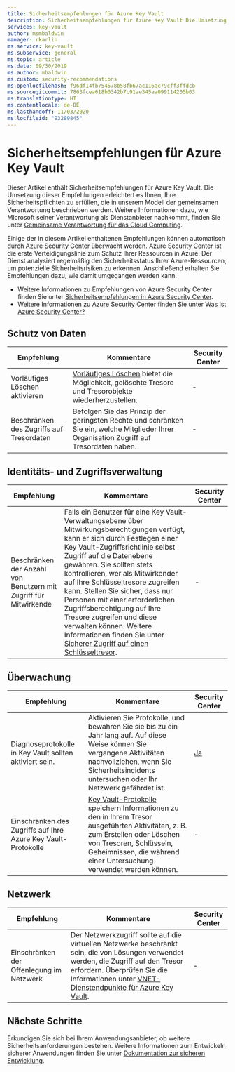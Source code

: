 ```yaml
---
title: Sicherheitsempfehlungen für Azure Key Vault
description: Sicherheitsempfehlungen für Azure Key Vault Die Umsetzung dieser Anleitung erleichtert es Ihnen, Ihre Sicherheitspflichten zu erfüllen, die in unserem Modell der gemeinsamen Verantwortung beschrieben werden.
services: key-vault
author: msmbaldwin
manager: rkarlin
ms.service: key-vault
ms.subservice: general
ms.topic: article
ms.date: 09/30/2019
ms.author: mbaldwin
ms.custom: security-recommendations
ms.openlocfilehash: f96df14fb754578b58fb67ac116ac79cff3ffdcb
ms.sourcegitcommit: 7863fcea618b0342b7c91ae345aa099114205b03
ms.translationtype: HT
ms.contentlocale: de-DE
ms.lasthandoff: 11/03/2020
ms.locfileid: "93289845"
---
```

# <a name="security-recommendations-for-azure-key-vault"></a>Sicherheitsempfehlungen für Azure Key Vault

Dieser Artikel enthält Sicherheitsempfehlungen für Azure Key Vault. Die Umsetzung dieser Empfehlungen erleichtert es Ihnen, Ihre Sicherheitspflichten zu erfüllen, die in unserem Modell der gemeinsamen Verantwortung beschrieben werden. Weitere Informationen dazu, wie Microsoft seiner Verantwortung als Dienstanbieter nachkommt, finden Sie unter [Gemeinsame Verantwortung für das Cloud Computing](https://gallery.technet.microsoft.com/Shared-Responsibilities-81d0ff91).

Einige der in diesem Artikel enthaltenen Empfehlungen können automatisch durch Azure Security Center überwacht werden. Azure Security Center ist die erste Verteidigungslinie zum Schutz Ihrer Ressourcen in Azure. Der Dienst analysiert regelmäßig den Sicherheitsstatus Ihrer Azure-Ressourcen, um potenzielle Sicherheitsrisiken zu erkennen. Anschließend erhalten Sie Empfehlungen dazu, wie damit umgegangen werden kann.

- Weitere Informationen zu Empfehlungen von Azure Security Center finden Sie unter [Sicherheitsempfehlungen in Azure Security Center](../../security-center/security-center-recommendations.md).
- Weitere Informationen zu Azure Security Center finden Sie unter [Was ist Azure Security Center?](../../security-center/security-center-introduction.md)

## <a name="data-protection"></a>Schutz von Daten

| Empfehlung | Kommentare | Security Center |
|-|----|--|
|Vorläufiges Löschen aktivieren | [Vorläufiges Löschen](soft-delete-overview.md) bietet die Möglichkeit, gelöschte Tresore und Tresorobjekte wiederherzustellen. |  - |
| Beschränken des Zugriffs auf Tresordaten  | Befolgen Sie das Prinzip der geringsten Rechte und schränken Sie ein, welche Mitglieder Ihrer Organisation Zugriff auf Tresordaten haben. |  - |

## <a name="identity-and-access-management"></a>Identitäts- und Zugriffsverwaltung

| Empfehlung | Kommentare | Security Center |
|-|----|--|
| Beschränken der Anzahl von Benutzern mit Zugriff für Mitwirkende | Falls ein Benutzer für eine Key Vault-Verwaltungsebene über Mitwirkungsberechtigungen verfügt, kann er sich durch Festlegen einer Key Vault-Zugriffsrichtlinie selbst Zugriff auf die Datenebene gewähren. Sie sollten stets kontrollieren, wer als Mitwirkender auf Ihre Schlüsseltresore zugreifen kann. Stellen Sie sicher, dass nur Personen mit einer erforderlichen Zugriffsberechtigung auf Ihre Tresore zugreifen und diese verwalten können. Weitere Informationen finden Sie unter [Sicherer Zugriff auf einen Schlüsseltresor](secure-your-key-vault.md). | - |

## <a name="monitoring"></a>Überwachung

| Empfehlung | Kommentare | Security Center |
|-|----|--|
 Diagnoseprotokolle in Key Vault sollten aktiviert sein. | Aktivieren Sie Protokolle, und bewahren Sie sie bis zu ein Jahr lang auf. Auf diese Weise können Sie vergangene Aktivitäten nachvollziehen, wenn Sie Sicherheitsincidents untersuchen oder Ihr Netzwerk gefährdet ist. | [Ja](../../security-center/security-center-identity-access.md) |
| Einschränken des Zugriffs auf Ihre Azure Key Vault-Protokolle | [Key Vault-Protokolle](logging.md) speichern Informationen zu den in Ihrem Tresor ausgeführten Aktivitäten, z. B. zum Erstellen oder Löschen von Tresoren, Schlüsseln, Geheimnissen, die während einer Untersuchung verwendet werden können. |  - |

## <a name="networking"></a>Netzwerk

| Empfehlung | Kommentare | Security Center |
|-|----|--|
|Einschränken der Offenlegung im Netzwerk | Der Netzwerkzugriff sollte auf die virtuellen Netzwerke beschränkt sein, die von Lösungen verwendet werden, die Zugriff auf den Tresor erfordern. Überprüfen Sie die Informationen unter [VNET-Dienstendpunkte für Azure Key Vault](overview-vnet-service-endpoints.md). | - |

## <a name="next-steps"></a>Nächste Schritte

Erkundigen Sie sich bei Ihrem Anwendungsanbieter, ob weitere Sicherheitsanforderungen bestehen. Weitere Informationen zum Entwickeln sicherer Anwendungen finden Sie unter [Dokumentation zur sicheren Entwicklung](https://azure.microsoft.com/resources/develop-secure-applications-on-azure/).